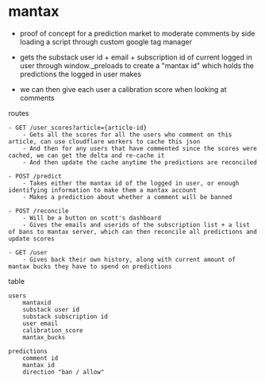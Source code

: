 # mantax

- proof of concept for a prediction market to moderate comments by side loading a script through custom google tag manager

- gets the substack user id + email + subscription id of current logged in user through window._preloads to create a "mantax id" which holds the predictions the logged in user makes

- we can then give each user a calibration score when looking at comments

routes

	- GET /user_scores?article={article-id}
		- Gets all the scores for all the users who comment on this article, can use cloudflare workers to cache this json
		- And then for any users that have commented since the scores were cached, we can get the delta and re-cache it
		- And then update the cache anytime the predictions are reconciled

	- POST /predict
		- Takes either the mantax id of the logged in user, or enough identifying information to make them a mantax account
		- Makes a prediction about whether a comment will be banned

	- POST /reconcile
		- Will be a button on scott's dashboard
		- Gives the emails and userids of the subscription list + a list of bans to mantax server, which can then reconcile all predictions and update scores

	- GET /user
		- Gives back their own history, along with current amount of mantax bucks they have to spend on predictions

table

	users
		mantaxid
		substack user id
		substack subscription id
		user email
		calibration_score
		mantax_bucks

	predictions
		comment id
		mantax id
		direction "ban / allow"
